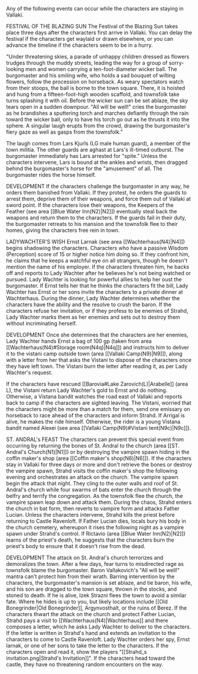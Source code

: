 Any of the following events can occur while the characters are staying in Vallaki.

FESTIVAL OF THE BLAZING SUN 
The Festival of the Blazing Sun takes place three days after the characters first arrive in Vallaki. You can delay the festival if the characters get waylaid or drawn elsewhere, or you can advance the timeline if the characters seem to be in a hurry.

"Under threatening skies, a parade of unhappy children dressed as flowers trudges through the muddy streets, leading the way for a group of sorry-looking men and women carrying a ten-foot-diameter wicker ball. The burgomaster and his smiling wife, who holds a sad bouquet of wilting flowers, follow the procession on horseback. As weary spectators watch from their stoops, the ball is borne to the town square. There, it is hoisted and hung from a fifteen-foot-high wooden scaffold, and townsfolk take turns splashing it with oil. Before the wicker sun can be set ablaze, the sky tears open in a sudden downpour. "All will be well!" cries the burgomaster as he brandishes a sputtering torch and marches defiantly through the rain toward the wicker ball, only to have his torch go out as he thrusts it into the sphere. A singular laugh erupts from the crowd, drawing the burgomaster's fiery gaze as well as gasps from the townsfolk."

The laugh comes from Lars Kjurls (LG male human guard), a member of the town militia. The other guards are aghast at Lars's ill-timed outburst. The burgomaster immediately has Lars arrested for "spite." Unless the characters intervene, Lars is bound at the ankles and wrists, then dragged behind the burgomaster's horse for the "amusement" of all. The burgomaster rides the horse himself.

DEVELOPMENT 
If the characters challenge the burgomaster in any way, he orders them banished from Vallaki. If they protest, he orders the guards to arrest them, deprive them of their weapons, and force them out of Vallaki at sword point. If the characters lose their weapons, the Keepers of the Feather (see area [[Blue Water Inn(N2)|N2]]) eventually steal back the weapons and return them to the characters. If the guards fail in their duty, the burgomaster retreats to his mansion and the townsfolk flee to their homes, giving the characters free rein in town.

LADYWACHTER'S WISH 
Ernst Larnak (see area [[Wachterhaus(N4)|N4]]) begins shadowing the characters. Characters who have a passive Wisdom (Perception) score of 15 or higher notice him doing so. If they confront him, he claims that he keeps a watchful eye on all strangers, though he doesn't mention the name of his employer. If the characters threaten him, he backs off and reports to Lady Wachter after he believes he's not being watched or pursued. Lady Wachter is looking for powerful allies to help her oust the burgomaster. If Ernst tells her that he thinks the characters fit the bill, Lady Wachter has Ernst or her sons invite the characters to a private dinner at Wachterhaus. During the dinner, Lady Wachter determines whether the characters have the ability and the resolve to crush the baron. If the characters refuse her invitation, or if they profess to be enemies of Strahd, Lady Wachter marks them as her enemies and sets out to destroy them without incriminating herself.

DEVELOPMENT
Once she determines that the characters are her enemies, Lady Wachter hands Ernst a bag of 100 gp (taken from area [[Wachterhaus(N4)#Storage room(N4q)|N4q]]) and instructs him to deliver it to the vistani camp outside town (area [[Vallaki Camp(N9)|N9]]), along with a letter from her that asks the Vistani to dispose of the charac­ters once they have left town. The Vistani burn the letter after reading it, as per Lady Wachter's request.

If the characters have rescued [[Barovia#Lake Zarovich(L)|Arabelle]] (area L), the Vistani return Lady Wachter's gold to Ernst and do nothing. Otherwise, a Vistana bandit watches the road east of Vallaki and reports back to camp if the characters are sighted leaving. The Vistani, worried that the characters might be more than a match for them, send one emissary on horseback to race ahead of the characters and inform Strahd. If Arrigal is alive, he makes the ride himself. Otherwise, the rider is a young Vistana bandit named Alexei (see area [[Vallaki Camp(N9)#Vistani tent(N9c)|N9c]]).

ST. ANDRAL's FEAST 
The characters can prevent this special event from occurring by returning the bones of St. Andral to the church (area [[ST. Andral's Church(N1)|N1]]) or by destroying the vampire spawn hiding in the coffin maker's shop (area [[Coffin maker's shop(N6)|N6]]). If the characters stay in Vallaki for three days or more and don't retrieve the bones or destroy the vampire spawn, Strahd visits the coffin maker's shop the following evening and orchestrates an attack on the church. The vampire spawn begin the attack that night. They cling to the outer walls and roof of St. Andral's church while four swarms of bats enter the church through the belfry and terrify the congregation. As the townsfolk flee the church, the vampire spawn leap down and attack them. During the chaos, Strahd enters the church in bat form, then reverts to vampire form and attacks Father Lucian. Unless the characters intervene, Strahd kills the priest before returning to Castle Ravenloft. If Father Lucian dies, locals bury his body in the church cemetery, whereupon it rises the following night as a vampire spawn under Strahd's control. If Rictavio (area [[Blue Water Inn(N2)|N2]]) learns of the priest's death, he suggests that the characters burn the priest's body to ensure that it doesn't rise from the dead.

DEVELOPMENT 
The attack on St. Andral's church terrorizes and demoralizes the town. After a few days, fear turns to misdirected rage as townsfolk blame the burgomaster. Baron Vallakovich's "All will be well!" mantra can't protect him from their wrath. Barring intervention by the characters, the burgomaster's mansion is set ablaze, and tie baron, his wife, and his son are dragged to the town square, thrown in the stocks, and stoned to death. If he is alive, Izek Strazni flees the town to avoid a similar fate. Where he hides is up to you, but likely locations include [[Old Bonegrinder|Old Bonegrinder]], Argynvosthalt, or the ruins of Berez. If the characters thwart the attack on the church and protect Father Lucian, Strahd pays a visit to [[Wachterhaus(N4)|Wachterhaus]] and there composes a letter, which he asks Lady Wachter to deliver to the characters. If the letter is written in Strahd's hand and extends an invitation to the characters to come to Castle Ravenloft. Lady Wachter orders her spy, Ernst larnak, or one of her sons to take the letter to the characters. If the characters open and read it, show the players "[[Strahd_s invitation.png|Strahd's Invitation]]". If the characters head toward the castle, they have no threatening random encounters on the way.

